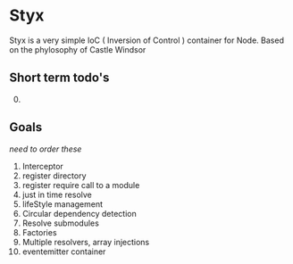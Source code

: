 # Styx

Styx is a very simple IoC ( Inversion of Control ) container for Node. Based on the phylosophy of Castle Windsor

## Short term todo's

0.

## Goals

*need to order these*

1.  Interceptor
2.  register directory
3.  register require call to a module
4.  just in time resolve
5.  lifeStyle management
6.  Circular dependency detection
7.  Resolve submodules
8.  Factories
9.  Multiple resolvers, array injections
10. eventemitter container

##